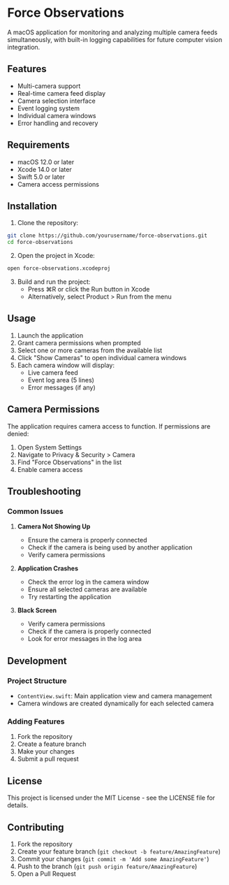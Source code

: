 # Force Observations

A macOS application for monitoring and analyzing multiple camera feeds simultaneously, with built-in logging capabilities for future computer vision integration.

## Features

- Multi-camera support
- Real-time camera feed display
- Camera selection interface
- Event logging system
- Individual camera windows
- Error handling and recovery

## Requirements

- macOS 12.0 or later
- Xcode 14.0 or later
- Swift 5.0 or later
- Camera access permissions

## Installation

1. Clone the repository:
```bash
git clone https://github.com/yourusername/force-observations.git
cd force-observations
```

2. Open the project in Xcode:
```bash
open force-observations.xcodeproj
```

3. Build and run the project:
   - Press ⌘R or click the Run button in Xcode
   - Alternatively, select Product > Run from the menu

## Usage

1. Launch the application
2. Grant camera permissions when prompted
3. Select one or more cameras from the available list
4. Click "Show Cameras" to open individual camera windows
5. Each camera window will display:
   - Live camera feed
   - Event log area (5 lines)
   - Error messages (if any)

## Camera Permissions

The application requires camera access to function. If permissions are denied:

1. Open System Settings
2. Navigate to Privacy & Security > Camera
3. Find "Force Observations" in the list
4. Enable camera access

## Troubleshooting

### Common Issues

1. **Camera Not Showing Up**
   - Ensure the camera is properly connected
   - Check if the camera is being used by another application
   - Verify camera permissions

2. **Application Crashes**
   - Check the error log in the camera window
   - Ensure all selected cameras are available
   - Try restarting the application

3. **Black Screen**
   - Verify camera permissions
   - Check if the camera is properly connected
   - Look for error messages in the log area

## Development

### Project Structure

- `ContentView.swift`: Main application view and camera management
- Camera windows are created dynamically for each selected camera

### Adding Features

1. Fork the repository
2. Create a feature branch
3. Make your changes
4. Submit a pull request

## License

This project is licensed under the MIT License - see the LICENSE file for details.

## Contributing

1. Fork the repository
2. Create your feature branch (`git checkout -b feature/AmazingFeature`)
3. Commit your changes (`git commit -m 'Add some AmazingFeature'`)
4. Push to the branch (`git push origin feature/AmazingFeature`)
5. Open a Pull Request 